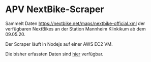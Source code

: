# APV NextBike-Scraper

Sammelt Daten https://nextbike.net/maps/nextbike-official.xml der verfügbaren NextBikes an der Station Mannheim Klinkikum ab dem 09.05.20.

Der Scraper läuft in Nodejs auf einer AWS EC2 VM.

Die bisher erfassten Daten sind [hier](https://github.com/Eugen987/APVnextBike/blob/master/data/nextBikeData.csv) verfügbar.
